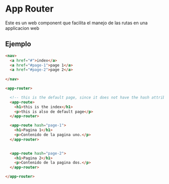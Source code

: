 # App Router

Este es un web component que facilita el manejo de las rutas en una applicacion web

## Ejemplo

```html
<nav>
  <a href="#">index</a>
  <a href="#page-1">page 1</a>
  <a href="#page-2">page 2</a>
  
</nav>

<app-router>

  <!-- this is the default page, since it does not have the hash attribute -->
  <app-route>
    <h1>this is the index</h1>
    <p>this is also de default page</p>
  </app-router>

  <app-route hash="page-1">
    <h1>Pagina 1</h1>
    <p>Contenido de la pagina uno.</p>
  </app-router>
  

  <app-route hash="page-2">
    <h1>Pagina 2</h1>
    <p>Contenido de la pagina dos.</p>
  </app-router>

</app-router>

```